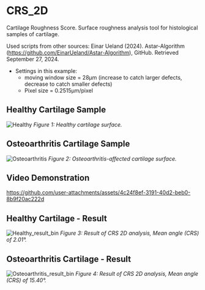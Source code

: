 # CRS_2D
Cartilage Roughness Score. Surface roughness analysis tool for histological samples of cartilage.

Used scripts from other sources: 
Einar Ueland (2024). Astar-Algorithm (https://github.com/EinarUeland/Astar-Algorithm), GitHub. Retrieved September 27, 2024.
- Settings in this example: 
  - moving window size = 28µm (increase to catch larger defects, decrease to catch smaller defects)
  - Pixel size = 0.2515µm/pixel
  
## Healthy Cartilage Sample
![Healthy](https://github.com/user-attachments/assets/77c4e7ec-97e1-4cfe-8bb4-1166365b1439)
*Figure 1: Healthy cartilage surface.*

## Osteoarthritis Cartilage Sample
![Osteoarthritis](https://github.com/user-attachments/assets/a38e09c7-cde9-4398-8f99-4d583eb587fa)
*Figure 2: Osteoarthritis-affected cartilage surface.*

## Video Demonstration
https://github.com/user-attachments/assets/4c24f8ef-3191-40d2-beb0-8b9f20ac222d



## Healthy Cartilage - Result 
![Healthy_result_bin](https://github.com/user-attachments/assets/41cdf6ac-7e47-46e4-8c31-a8863a65ee3b)
*Figure 3: Result of CRS 2D analysis, Mean angle (CRS) of 2.01°.*

## Osteoarthritis Cartilage - Result
![Osteoarthritis_result_bin](https://github.com/user-attachments/assets/2dccd3af-2e28-41e6-9410-500b41dde663)
*Figure 4: Result of CRS 2D analysis, Mean angle (CRS) of 15.40°.*
